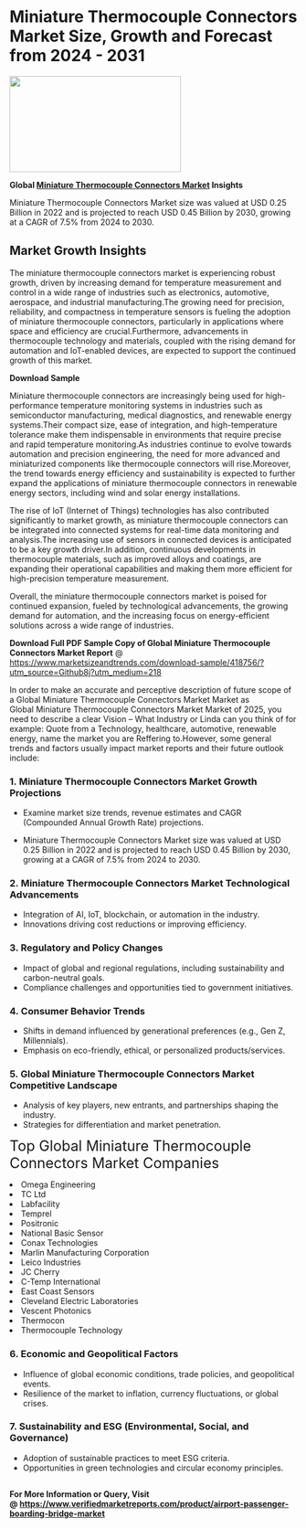 <H1>Miniature Thermocouple Connectors Market Size, Growth and Forecast from 2024 - 2031</H1><img class="aligncenter size-medium wp-image-584254" src="https://thirdeyenews.in/wp-content/uploads/2024/09/Global-Market-Research-300x168.jpeg" alt="" width="300" height="168" /><p><strong>Global&nbsp;<a href="https://www.marketsizeandtrends.com/download-sample/418756/?utm_source=Github8j?utm_medium=218">Miniature Thermocouple Connectors Market</a> Insights</strong></p><p>Miniature Thermocouple Connectors Market size was valued at USD 0.25 Billion in 2022 and is projected to reach USD 0.45 Billion by 2030, growing at a CAGR of 7.5% from 2024 to 2030.</p><p><h2>Market Growth Insights</h2> <p>The miniature thermocouple connectors market is experiencing robust growth, driven by increasing demand for temperature measurement and control in a wide range of industries such as electronics, automotive, aerospace, and industrial manufacturing.The growing need for precision, reliability, and compactness in temperature sensors is fueling the adoption of miniature thermocouple connectors, particularly in applications where space and efficiency are crucial.Furthermore, advancements in thermocouple technology and materials, coupled with the rising demand for automation and IoT-enabled devices, are expected to support the continued growth of this market.</p> <p><strong>Download Sample</strong></p> <p>Miniature thermocouple connectors are increasingly being used for high-performance temperature monitoring systems in industries such as semiconductor manufacturing, medical diagnostics, and renewable energy systems.Their compact size, ease of integration, and high-temperature tolerance make them indispensable in environments that require precise and rapid temperature monitoring.As industries continue to evolve towards automation and precision engineering, the need for more advanced and miniaturized components like thermocouple connectors will rise.Moreover, the trend towards energy efficiency and sustainability is expected to further expand the applications of miniature thermocouple connectors in renewable energy sectors, including wind and solar energy installations.</p> <p>The rise of IoT (Internet of Things) technologies has also contributed significantly to market growth, as miniature thermocouple connectors can be integrated into connected systems for real-time data monitoring and analysis.The increasing use of sensors in connected devices is anticipated to be a key growth driver.In addition, continuous developments in thermocouple materials, such as improved alloys and coatings, are expanding their operational capabilities and making them more efficient for high-precision temperature measurement.</p> <p>Overall, the miniature thermocouple connectors market is poised for continued expansion, fueled by technological advancements, the growing demand for automation, and the increasing focus on energy-efficient solutions across a wide range of industries.</p> <p><span class=""><strong>Download Full PDF Sample Copy of Global Miniature Thermocouple Connectors Market Report</strong> @ <a href="https://www.marketsizeandtrends.com/download-sample/418756/?utm_source=Github8j?utm_medium=218" target="_blank">https://www.marketsizeandtrends.com/download-sample/418756/?utm_source=Github8j?utm_medium=218</a></span></p><p>In order to make an accurate and perceptive description of future scope of a Global&nbsp;Miniature Thermocouple Connectors Market Market as Global&nbsp;Miniature Thermocouple Connectors Market Market of 2025, you need to describe a clear Vision &ndash; What Industry or Linda can you think of for example: Quote from a Technology, healthcare, automotive, renewable energy, name the market you are Reffering to.However, some general trends and factors usually impact market reports and their future outlook include:</p><h3>1.&nbsp;<strong>Miniature Thermocouple Connectors Market Growth Projections</strong></h3><ul><li>Examine market size trends, revenue estimates and CAGR (Compounded Annual Growth Rate) projections.</li><li><p>Miniature Thermocouple Connectors Market size was valued at USD 0.25 Billion in 2022 and is projected to reach USD 0.45 Billion by 2030, growing at a CAGR of 7.5% from 2024 to 2030.</p></li></ul><h3>2.&nbsp;<strong>Miniature Thermocouple Connectors Market Technological Advancements</strong></h3><ul><li>Integration of AI, IoT, blockchain, or automation in the industry.</li><li>Innovations driving cost reductions or improving efficiency.</li></ul><h3>3.&nbsp;<strong>Regulatory and Policy Changes</strong></h3><ul><li>Impact of global and regional regulations, including sustainability and carbon-neutral goals.</li><li>Compliance challenges and opportunities tied to government initiatives.</li></ul><h3>4.&nbsp;<strong>Consumer Behavior Trends</strong></h3><ul><li>Shifts in demand influenced by generational preferences (e.g., Gen Z, Millennials).</li><li>Emphasis on eco-friendly, ethical, or personalized products/services.</li></ul><h3>5.&nbsp;<strong>Global Miniature Thermocouple Connectors Market Competitive Landscape</strong></h3><ul><li>Analysis of key players, new entrants, and partnerships shaping the industry.</li><li>Strategies for differentiation and market penetration.</li></ul><p data-pm-slice="1 1 []"><span style="color: inherit; font-family: inherit; font-size: 25px;">Top Global Miniature Thermocouple Connectors Market Companies</span></p><div class="" data-test-id=""><p><li>Omega Engineering</li><li> TC Ltd</li><li> Labfacility</li><li> Temprel</li><li> Positronic</li><li> National Basic Sensor</li><li> Conax Technologies</li><li> Marlin Manufacturing Corporation</li><li> Leico Industries</li><li> JC Cherry</li><li> C-Temp International</li><li> East Coast Sensors</li><li> Cleveland Electric Laboratories</li><li> Vescent Photonics</li><li> Thermocon</li><li> Thermocouple Technology</li></p></div><h3>6.&nbsp;<strong>Economic and Geopolitical Factors</strong></h3><ul><li>Influence of global economic conditions, trade policies, and geopolitical events.</li><li>Resilience of the market to inflation, currency fluctuations, or global crises.</li></ul><h3>7.&nbsp;<strong>Sustainability and ESG (Environmental, Social, and Governance)</strong></h3><ul><li>Adoption of sustainable practices to meet ESG criteria.</li><li>Opportunities in green technologies and circular economy principles.</li></ul><h2><strong style="font-size: 14px;">For More Information or Query, Visit @&nbsp;</strong><a style="background-color: #ffffff; font-size: 14px;" href="https://www.marketsizeandtrends.com/report/miniature-thermocouple-connectors-market/" target="_blank">https://www.verifiedmarketreports.com/product/airport-passenger-boarding-bridge-market</a></h2>